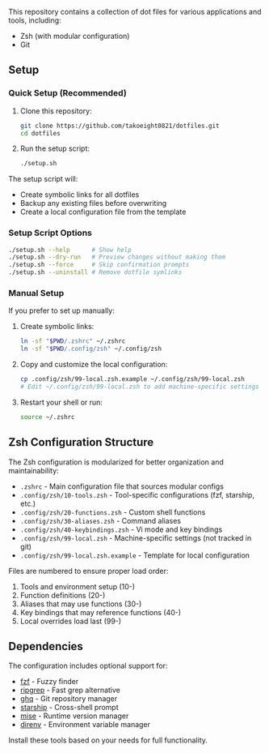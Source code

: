 This repository contains a collection of dot files for various applications and tools, including:

- Zsh (with modular configuration)
- Git

## Setup

### Quick Setup (Recommended)

1. Clone this repository:
   ```bash
   git clone https://github.com/takoeight0821/dotfiles.git
   cd dotfiles
   ```

2. Run the setup script:
   ```bash
   ./setup.sh
   ```

The setup script will:
- Create symbolic links for all dotfiles
- Backup any existing files before overwriting
- Create a local configuration file from the template

### Setup Script Options

```bash
./setup.sh --help      # Show help
./setup.sh --dry-run   # Preview changes without making them
./setup.sh --force     # Skip confirmation prompts
./setup.sh --uninstall # Remove dotfile symlinks
```

### Manual Setup

If you prefer to set up manually:

1. Create symbolic links:
   ```bash
   ln -sf "$PWD/.zshrc" ~/.zshrc
   ln -sf "$PWD/.config/zsh" ~/.config/zsh
   ```

2. Copy and customize the local configuration:
   ```bash
   cp .config/zsh/99-local.zsh.example ~/.config/zsh/99-local.zsh
   # Edit ~/.config/zsh/99-local.zsh to add machine-specific settings
   ```

3. Restart your shell or run:
   ```bash
   source ~/.zshrc
   ```

## Zsh Configuration Structure

The Zsh configuration is modularized for better organization and maintainability:

- `.zshrc` - Main configuration file that sources modular configs
- `.config/zsh/10-tools.zsh` - Tool-specific configurations (fzf, starship, etc.)
- `.config/zsh/20-functions.zsh` - Custom shell functions
- `.config/zsh/30-aliases.zsh` - Command aliases
- `.config/zsh/40-keybindings.zsh` - Vi mode and key bindings
- `.config/zsh/99-local.zsh` - Machine-specific settings (not tracked in git)
- `.config/zsh/99-local.zsh.example` - Template for local configuration

Files are numbered to ensure proper load order:
1. Tools and environment setup (10-)
2. Function definitions (20-)
3. Aliases that may use functions (30-)
4. Key bindings that may reference functions (40-)
5. Local overrides load last (99-)

## Dependencies

The configuration includes optional support for:
- [fzf](https://github.com/junegunn/fzf) - Fuzzy finder
- [ripgrep](https://github.com/BurntSushi/ripgrep) - Fast grep alternative
- [ghq](https://github.com/x-motemen/ghq) - Git repository manager
- [starship](https://starship.rs/) - Cross-shell prompt
- [mise](https://mise.jdx.dev/) - Runtime version manager
- [direnv](https://direnv.net/) - Environment variable manager

Install these tools based on your needs for full functionality.
